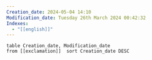 ```yaml
---
Creation_date: 2024-05-04 14:10
Modification_date: Tuesday 26th March 2024 00:42:32
Indexes:
  - "[[english]]"
---
```


```dataview
table Creation_date, Modification_date
from [[exclamation]]  sort Creation_date DESC
```
